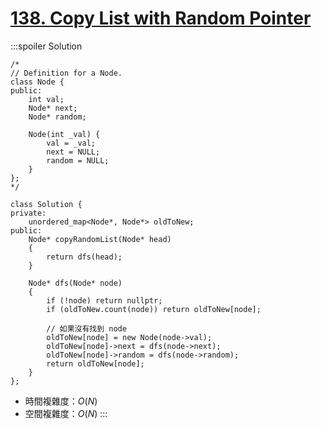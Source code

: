 # [138\. Copy List with Random Pointer](https://leetcode.com/problems/copy-list-with-random-pointer/)

:::spoiler Solution
```cpp=
/*
// Definition for a Node.
class Node {
public:
    int val;
    Node* next;
    Node* random;
    
    Node(int _val) {
        val = _val;
        next = NULL;
        random = NULL;
    }
};
*/

class Solution {
private:
    unordered_map<Node*, Node*> oldToNew;
public:
    Node* copyRandomList(Node* head)
    {
        return dfs(head);
    }

    Node* dfs(Node* node)
    {
        if (!node) return nullptr;
        if (oldToNew.count(node)) return oldToNew[node];
        
        // 如果沒有找到 node
        oldToNew[node] = new Node(node->val);
        oldToNew[node]->next = dfs(node->next);
        oldToNew[node]->random = dfs(node->random);
        return oldToNew[node];
    }
};
```
- 時間複雜度：$O(N)$
- 空間複雜度：$O(N)$
:::
